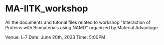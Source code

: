 # MA-IITK_workshop
All the documents and tutorial files related to workshop "Interaction of Proteins with Biomaterials using NAMD" organized by Material Advantage. 

Venue: L-7
Date: June 20th, 2023
Time: 5:00PM
